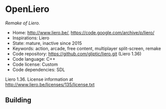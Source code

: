 # OpenLiero

_Remake of Liero._

- Home: http://www.liero.be/, https://code.google.com/archive/p/liero/
- Inspirations: Liero
- State: mature, inactive since 2015
- Keywords: action, arcade, free content, multiplayer split-screen, remake
- Code repository: https://github.com/gliptic/liero.git (Liero 1.36)
- Code language: C++
- Code license: Custom
- Code dependencies: SDL

Liero 1.36. License information at http://www.liero.be/licenses/135/license.txt

## Building
